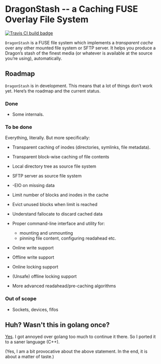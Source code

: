# DragonStash -- a Caching FUSE Overlay File System

[![Travis CI build badge](https://api.travis-ci.com/horazont/dragonstash.svg?branch=master)](https://travis-ci.com/horazont/dragonstash)

`DragonStash` is a FUSE file system which implements a *transparent cache*
over any other mounted file system or SFTP server. It helps you produce a
Dragon’s stash of the finest media (or whatever is available at the source
you’re using), automatically.

## Roadmap

`DragonStash` is in development. This means that a lot of things don’t work
yet. Here’s the roadmap and the current status.

### Done

* Some internals.

### To be done

Everything, literally. But more specifically:

* Transparent caching of inodes (directories, symlinks, file metadata).
* Transparent block-wise caching of file contents
* Local directory tree as source file system
* SFTP server as source file system
* -EIO on missing data
* Limit number of blocks and inodes in the cache
* Evict unused blocks when limit is reached
* Understand fallocate to discard cached data
* Proper command-line interface and utility for:

  - mounting and unmounting
  - pinning file content, configuring readahead etc.

* Online write support
* Offline write support
* Online locking support
* (Unsafe) offline locking support
* More advanced readahead/pre-caching algorithms

### Out of scope

* Sockets, devices, fifos

## Huh? Wasn't this in golang once?

[Yes](https://github.com/horazont/dragonstash-golang). I got annoyed over
golang too much to continue it there. So I ported it to a saner language
(C++).

(Yes, I am a bit provocative about the above statement. In the end, it is
about a matter of taste.)
